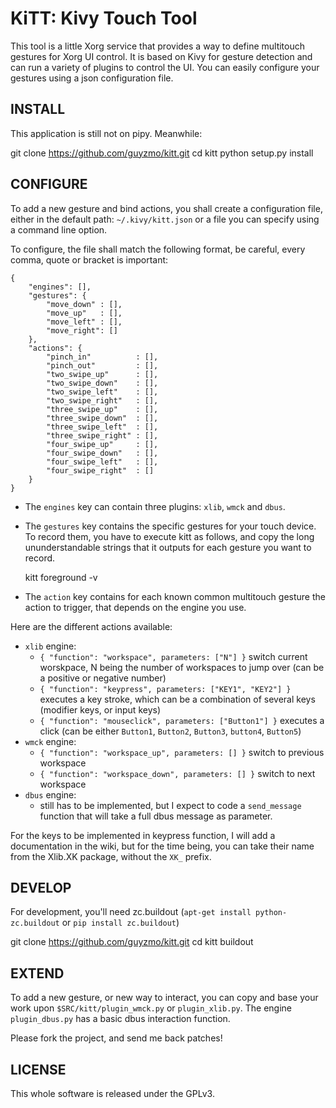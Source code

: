 KiTT: Kivy Touch Tool
=====================

This tool is a little Xorg service that provides a way to define multitouch gestures
for Xorg UI control. It is based on Kivy for gesture detection and can run a variety
of plugins to control the UI. You can easily configure your gestures using a json 
configuration file.

INSTALL
-------

This application is still not on pipy. Meanwhile:

git clone https://github.com/guyzmo/kitt.git
cd kitt
python setup.py install

CONFIGURE
---------

To add a new gesture and bind actions, you shall create a configuration file, either in the default
path: `~/.kivy/kitt.json` or a file you can specify using a command line option.

To configure, the file shall match the following format, be careful, every comma, quote or bracket is important:

    {
        "engines": [],
        "gestures": {
            "move_down" : [],
            "move_up"   : [],
            "move_left" : [],
            "move_right": []
        },
        "actions": {
            "pinch_in"          : [],
            "pinch_out"         : [],
            "two_swipe_up"      : [],
            "two_swipe_down"    : [],
            "two_swipe_left"    : [],
            "two_swipe_right"   : [],
            "three_swipe_up"    : [],
            "three_swipe_down"  : [],
            "three_swipe_left"  : [],
            "three_swipe_right" : [],
            "four_swipe_up"     : [],
            "four_swipe_down"   : [],
            "four_swipe_left"   : [],
            "four_swipe_right"  : []
        }
    }

 * The `engines` key can contain three plugins: `xlib`, `wmck` and `dbus`.
 * The `gestures` key contains the specific gestures for your touch device. To record them, 
   you have to execute kitt as follows, and copy the long ununderstandable strings that it outputs
   for each gesture you want to record.

    kitt foreground -v

 * The `action` key contains for each known common multitouch gesture the action to trigger,
   that depends on the engine you use.

Here are the different actions available:

 * `xlib` engine:
    * `{ "function": "workspace", parameters: ["N"] }` switch current worskpace, N being the number of workspaces to jump over (can be a positive or negative number)
    * `{ "function": "keypress", parameters: ["KEY1", "KEY2"] }` executes a key stroke, which can be a combination of several keys (modifier keys, or input keys)
    * `{ "function": "mouseclick", parameters: ["Button1"] }` executes a click (can be either `Button1`, `Button2`, `Button3`, `button4`, `Button5`)
 * `wmck` engine:
   * `{ "function": "workspace_up", parameters: [] }` switch to previous workspace
   * `{ "function": "workspace_down", parameters: [] }` switch to next workspace
 * `dbus` engine:
   * still has to be implemented, but I expect to code a `send_message` function that will take a full dbus message as parameter.

For the keys to be implemented in keypress function, I will add a documentation in the wiki, but for the time being, you
can take their name from the Xlib.XK package, without the `XK_` prefix.

DEVELOP
-------

For development, you'll need zc.buildout (`apt-get install python-zc.buildout` or `pip install zc.buildout`)

git clone https://github.com/guyzmo/kitt.git
cd kitt
buildout

EXTEND
------

To add a new gesture, or new way to interact, you can copy and base your work upon
`$SRC/kitt/plugin_wmck.py` or `plugin_xlib.py`. The engine `plugin_dbus.py` has a 
basic dbus interaction function.

Please fork the project, and send me back patches!

LICENSE
-------

This whole software is released under the GPLv3.

